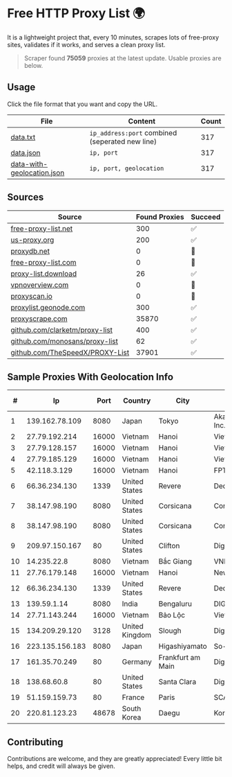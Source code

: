 
# Free HTTP Proxy List 🌍

It is a lightweight project that, every 10 minutes, scrapes lots of free-proxy sites, validates if it works, and serves a clean proxy list.


> Scraper found **75059** proxies at the latest update. Usable proxies are below.

## Usage

Click the file format that you want and copy the URL.


|File|Content|Count|
|----|-------|-----|
|[data.txt](https://raw.githubusercontent.com/themiralay/Proxy-List-World/master/data.txt)|`ip_address:port` combined (seperated new line)|317|
|[data.json](https://raw.githubusercontent.com/themiralay/Proxy-List-World/master/data.json)|`ip, port`|317|
|[data-with-geolocation.json](https://raw.githubusercontent.com/themiralay/Proxy-List-World/master/data-with-geolocation.json)|`ip, port, geolocation`|317|

## Sources

|Source|Found Proxies|Succeed|
|------|-------------|-------|
|[free-proxy-list.net](https://free-proxy-list.net)|300|✅|
|[us-proxy.org](https://www.us-proxy.org)|200|✅|
|[proxydb.net](http://proxydb.net)|0|🚫|
|[free-proxy-list.com](https://free-proxy-list.com/?page=&port=&type%5B%5D=http&type%5B%5D=https&up_time=0&search=Search)|0|🚫|
|[proxy-list.download](https://www.proxy-list.download/HTTP)|26|✅|
|[vpnoverview.com](https://vpnoverview.com/privacy/anonymous-browsing/free-proxy-servers)|0|🚫|
|[proxyscan.io](https://www.proxyscan.io)|0|🚫|
|[proxylist.geonode.com](https://proxylist.geonode.com/api/proxy-list?limit=300&page=1&sort_by=lastChecked&sort_type=desc&protocols=http,https)|300|✅|
|[proxyscrape.com](https://api.proxyscrape.com/v2/?request=displayproxies&protocol=http&timeout=10000&country=all&ssl=all&anonymity=all)|35870|✅|
|[github.com/clarketm/proxy-list](https://raw.githubusercontent.com/clarketm/proxy-list/master/proxy-list-raw.txt)|400|✅|
|[github.com/monosans/proxy-list](https://raw.githubusercontent.com/monosans/proxy-list/main/proxies/http.txt)|62|✅|
|[github.com/TheSpeedX/PROXY-List](https://raw.githubusercontent.com/TheSpeedX/PROXY-List/master/http.txt)|37901|✅|


## Sample Proxies With Geolocation Info

|#|Ip|Port|Country|City|Internet Service Provider|
|-|--|----|-------|----|-------------------------|
|1|139.162.78.109|8080|Japan|Tokyo|Akamai Technologies, Inc.|
|2|27.79.192.214|16000|Vietnam|Hanoi|Viettel Corporation|
|3|27.79.128.157|16000|Vietnam|Hanoi|Viettel Corporation|
|4|27.79.185.129|16000|Vietnam|Hanoi|Viettel Corporation|
|5|42.118.3.129|16000|Vietnam|Hanoi|FPT Telecom Company|
|6|66.36.234.130|1339|United States|Revere|DediOutlet, LLC|
|7|38.147.98.190|8080|United States|Corsicana|Corsicana ISD|
|8|38.147.98.190|8080|United States|Corsicana|Corsicana ISD|
|9|209.97.150.167|80|United States|Clifton|DigitalOcean, LLC|
|10|14.235.22.8|8080|Vietnam|Bắc Giang|VNPT|
|11|27.76.179.148|16000|Vietnam|Hanoi|Newass2011xDSLHCMC|
|12|66.36.234.130|1339|United States|Revere|DediOutlet, LLC|
|13|139.59.1.14|8080|India|Bengaluru|DIGITALOCEAN|
|14|27.71.143.244|16000|Vietnam|Bảo Lộc|Viettel Group|
|15|134.209.29.120|3128|United Kingdom|Slough|DigitalOcean, LLC|
|16|223.135.156.183|8080|Japan|Higashiyamato|So-net Corporation|
|17|161.35.70.249|80|Germany|Frankfurt am Main|DigitalOcean, LLC|
|18|138.68.60.8|80|United States|Santa Clara|DigitalOcean, LLC|
|19|51.159.159.73|80|France|Paris|SCALEWAY|
|20|220.81.123.23|48678|South Korea|Daegu|Korea Telecom|



## Contributing

Contributions are welcome, and they are greatly appreciated! Every
little bit helps, and credit will always be given.

